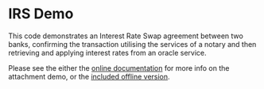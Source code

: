 # IRS Demo

This code demonstrates an Interest Rate Swap agreement between two banks, confirming the transaction utilising the services 
of  a notary and then retrieving and applying interest rates from an oracle service. 


Please see the either the [online documentation](https://docs.corda.net/running-the-demos.html#irs-demo) for more info on the attachment demo, or the [included offline version](../../docs/build/html/running-the-demos.html#irs-demo).